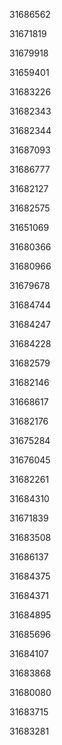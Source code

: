 31686562

31671819

31679918

31659401

31683226

31682343

31682344

31687093

31686777

31682127

31682575

31651069

31680366

31680966

31679678

31684744

31684247

31684228

31682579

31682146

31668617

31682176

31675284

31676045

31682261

31684310

31671839

31683508

31686137

31684375

31684371

31684895

31685696

31684107

31683868

31680080

31683715

31683281

